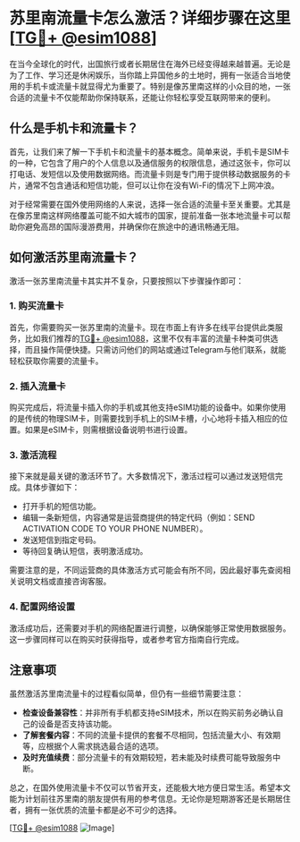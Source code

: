 # 苏里南流量卡怎么激活？详细步骤在这里[[TG💪+ @esim1088](https://t.me/s/esim1088)]

在当今全球化的时代，出国旅行或者长期居住在海外已经变得越来越普遍。无论是为了工作、学习还是休闲娱乐，当你踏上异国他乡的土地时，拥有一张适合当地使用的手机卡或流量卡就显得尤为重要了。特别是像苏里南这样的小众目的地，一张合适的流量卡不仅能帮助你保持联系，还能让你轻松享受互联网带来的便利。

## 什么是手机卡和流量卡？

首先，让我们来了解一下手机卡和流量卡的基本概念。简单来说，手机卡是SIM卡的一种，它包含了用户的个人信息以及通信服务的权限信息，通过这张卡，你可以打电话、发短信以及使用数据网络。而流量卡则是专门用于提供移动数据服务的卡片，通常不包含通话和短信功能，但可以让你在没有Wi-Fi的情况下上网冲浪。

对于经常需要在国外使用网络的人来说，选择一张合适的流量卡至关重要。尤其是在像苏里南这样网络覆盖可能不如大城市的国家，提前准备一张本地流量卡可以帮助你避免高昂的国际漫游费用，并确保你在旅途中的通讯畅通无阻。

## 如何激活苏里南流量卡？

激活一张苏里南流量卡其实并不复杂，只要按照以下步骤操作即可：

### 1. 购买流量卡

首先，你需要购买一张苏里南的流量卡。现在市面上有许多在线平台提供此类服务，比如我们推荐的[TG💪+ @esim1088](https://t.me/s/esim1088)，这里不仅有丰富的流量卡种类可供选择，而且操作简便快捷。只需访问他们的网站或通过Telegram与他们联系，就能轻松获取你需要的流量卡。

### 2. 插入流量卡

购买完成后，将流量卡插入你的手机或其他支持eSIM功能的设备中。如果你使用的是传统的物理SIM卡，则需要找到手机上的SIM卡槽，小心地将卡插入相应的位置。如果是eSIM卡，则需根据设备说明书进行设置。

### 3. 激活流程

接下来就是最关键的激活环节了。大多数情况下，激活过程可以通过发送短信完成。具体步骤如下：
- 打开手机的短信功能。
- 编辑一条新短信，内容通常是运营商提供的特定代码（例如：SEND ACTIVATION CODE TO YOUR PHONE NUMBER）。
- 发送短信到指定号码。
- 等待回复确认短信，表明激活成功。

需要注意的是，不同运营商的具体激活方式可能会有所不同，因此最好事先查阅相关说明文档或直接咨询客服。

### 4. 配置网络设置

激活成功后，还需要对手机的网络配置进行调整，以确保能够正常使用数据服务。这一步骤同样可以在购买时获得指导，或者参考官方指南自行完成。

## 注意事项

虽然激活苏里南流量卡的过程看似简单，但仍有一些细节需要注意：
- **检查设备兼容性**：并非所有手机都支持eSIM技术，所以在购买前务必确认自己的设备是否支持该功能。
- **了解套餐内容**：不同的流量卡提供的套餐不尽相同，包括流量大小、有效期等，应根据个人需求挑选最合适的选项。
- **及时充值续费**：部分流量卡的有效期较短，若未能及时续费可能导致服务中断。

总之，在国外使用流量卡不仅可以节省开支，还能极大地方便日常生活。希望本文能为计划前往苏里南的朋友提供有用的参考信息。无论你是短期游客还是长期居住者，拥有一张优质的流量卡都是必不可少的选择。

[[TG💪+ @esim1088](https://t.me/s/esim1088) ![Image](https://i.postimg.cc/4NQfJmqS/Snipaste-2025-05-13-00-14-12.png)]